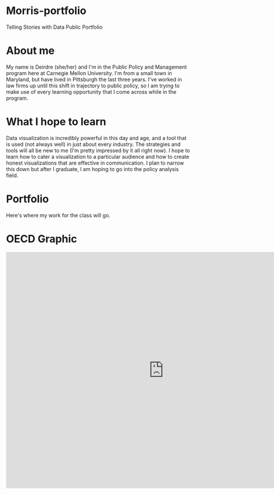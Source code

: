 # Morris-portfolio
Telling Stories with Data Public Portfolio

# About me
My name is Deirdre (she/her) and I'm in the Public Policy and Management program here at Carnegie Mellon University. I'm from a small town in Maryland, but have lived in Pittsburgh the last three years. I've worked in law firms up until this shift in trajectory to public policy, so I am trying to make use of every learning opportunity that I come across while in the program. 

# What I hope to learn
Data visualization is incredibly powerful in this day and age, and a tool that is used (not always well) in just about every industry. The strategies and tools will all be new to me (I'm pretty impressed by it all right now). I hope to learn how to cater a visualization to a particular audience and how to create honest visualizations that are effective in communication. I plan to narrow this down but after I graduate, I am hoping to go into the policy analysis field. 

# Portfolio
Here's where my work for the class will go.

# OECD Graphic 
<iframe src="https://data.oecd.org/chart/6vvB" width="860" height="645" style="border: 0" mozallowfullscreen="true" webkitallowfullscreen="true" allowfullscreen="true"><a href="https://data.oecd.org/chart/6vvB" target="_blank">OECD Chart: General government debt, Total, % of GDP, Annual, 2018</a></iframe>
